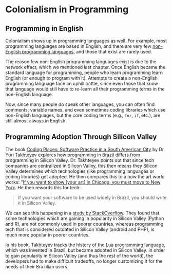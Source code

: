 # Colonialism in Programming

## Programming in English
Colonialism shows up in programming languages as well. For example, most programming languages are based in English, and there are very few [non-English programming languages](https://en.wikipedia.org/wiki/Non-English-based_programming_languages), and those that exist are rarely used.

The reason few non-English programming languages exist is due to the network effect, which we mentioned last chapter. Once English became the standard language for programming, people who learn programming learn English (or enough to program with it). Attempts to create a non-English programming language face an uphill battle, since even those that know that language would still have to re-learn all their programming terms in the non-English language.

Now, since many people do speak other languages, you can often find comments, variable names, and even sometimes coding libraries which use non-English languages, but the core coding terms (e.g., `for`, `if`, etc.), are still almost always in English.


## Programming Adoption Through Silicon Valley
The book [Coding Places: Software Practice in a South American City](https://mitpress.mit.edu/books/coding-places) by Dr. Yuri Takhteyev explores how programming in Brazil differs from programming in Silicon Valley. Dr. Takhteyev points out that since tech companies are centralized in Silicon Valley, this then means they Silicon Valley determines which technologies (like programming languages or coding libraries) get adopted. He then compares this to a how the art world works: "[If you want to show [your art] in Chicago, you must move to New York](https://scholar.google.com/scholar?cluster=5649512333681274344). He then rewords this for tech:
> if you want your software to be used widely in Brazil, you should write it in Silicon Valley.

We can see this happening in a [study by StackOverflow](https://stackoverflow.blog/2017/08/29/tale-two-industries-programming-languages-differ-wealthy-developing-countries/). They found that some technologies which are gaining in popularity in Silicon Valley (Python and R), are not commonly used in poorer countries, whereas programming tech that is considered outdated in Silicon Valley (android and PHP), is much more popular in poorer countries.

In his book, Takhteyev tracks the history of the [Lua programming language](https://en.wikipedia.org/wiki/Lua_(programming_language)), which was invented in Brazil, but became adopted in Silicon Valley. In order to gain popularity in Silicon Valley (and thus the rest of the world), the developers had to make difficult tradeoffs, no longer customizing it for the needs of their Brazilian users.
